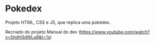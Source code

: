 # Pokedex
Projeto HTML, CSS e JS, que replica uma pokédex.

Recriado do projeto Manual do dev (https://www.youtube.com/watch?v=SjtdH3dWLa8&t=1s)

